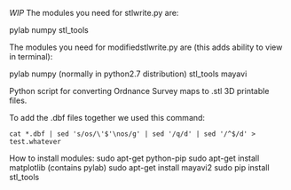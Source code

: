 *WIP*
The modules you need for stlwrite.py are:

pylab
numpy
stl_tools

The modules you need for modifiedstlwrite.py are (this adds ability to view in terminal):

pylab
numpy (normally in python2.7 distribution)
stl_tools
mayavi

Python script for converting Ordnance Survey maps to .stl 3D printable files.

To add the .dbf files together we used this command:

    cat *.dbf | sed 's/os/\'$'\nos/g' | sed '/q/d' | sed '/^$/d' > test.whatever

How to install modules:
sudo apt-get python-pip
sudo apt-get install matplotlib (contains pylab)
sudo apt-get install mayavi2
sudo pip install stl_tools
